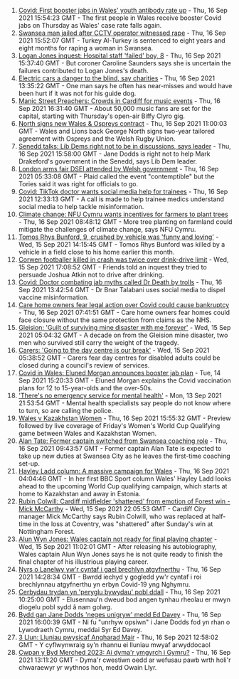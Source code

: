 1. [Covid: First booster jabs in Wales' youth antibody rate up](https://www.bbc.co.uk/news/uk-wales-58585789?at_medium=RSS&at_campaign=KARANGA) - Thu, 16 Sep 2021 15:54:23 GMT - The first people in Wales receive booster Covid jabs on Thursday as Wales' case rate falls again.
2. [Swansea man jailed after CCTV operator witnessed rape](https://www.bbc.co.uk/news/uk-wales-58585788?at_medium=RSS&at_campaign=KARANGA) - Thu, 16 Sep 2021 15:52:07 GMT - Turkey Al-Turkey is sentenced to eight years and eight months for raping a woman in Swansea.
3. [Logan Jones inquest: Hospital staff 'failed' boy, 8](https://www.bbc.co.uk/news/uk-wales-58588701?at_medium=RSS&at_campaign=KARANGA) - Thu, 16 Sep 2021 15:37:40 GMT - But coroner Caroline Saunders says she is uncertain the failures contributed to Logan Jones's death.
4. [Electric cars a danger to the blind, say charities](https://www.bbc.co.uk/news/uk-wales-58585312?at_medium=RSS&at_campaign=KARANGA) - Thu, 16 Sep 2021 13:35:22 GMT - One man says he often has near-misses and would have been hurt if it was not for his guide dog.
5. [Manic Street Preachers: Crowds in Cardiff for music events](https://www.bbc.co.uk/news/uk-wales-58574640?at_medium=RSS&at_campaign=KARANGA) - Thu, 16 Sep 2021 16:31:40 GMT - About 50,000 music fans are set for the capital, starting with Thursday's open-air Biffy Clyro gig.
6. [North signs new Wales & Ospreys contract](https://www.bbc.co.uk/sport/rugby-union/58583812?at_medium=RSS&at_campaign=KARANGA) - Thu, 16 Sep 2021 11:00:03 GMT - Wales and Lions back George North signs two-year tailored agreement with Ospreys and the Welsh Rugby Union.
7. [Senedd talks: Lib Dems right not to be in discussions, says leader](https://www.bbc.co.uk/news/uk-wales-politics-58587332?at_medium=RSS&at_campaign=KARANGA) - Thu, 16 Sep 2021 15:58:00 GMT - Jane Dodds is right not to help Mark Drakeford's government in the Senedd, says Lib Dem leader.
8. [London arms fair DSEI attended by Welsh government](https://www.bbc.co.uk/news/uk-wales-politics-58571428?at_medium=RSS&at_campaign=KARANGA) - Thu, 16 Sep 2021 05:33:08 GMT - Plaid called the event "contemptible" but the Tories said it was right for officials to go.
9. [Covid: TikTok doctor wants social media help for trainees](https://www.bbc.co.uk/news/uk-wales-58573381?at_medium=RSS&at_campaign=KARANGA) - Thu, 16 Sep 2021 12:33:13 GMT - A call is made to help trainee medics understand social media to help tackle misinformation.
10. [Climate change: NFU Cymru wants incentives for farmers to plant trees](https://www.bbc.co.uk/news/uk-wales-58581212?at_medium=RSS&at_campaign=KARANGA) - Thu, 16 Sep 2021 08:48:12 GMT - More tree planting on farmland could mitigate the challenges of climate change, says NFU Cymru.
11. [Tomos Rhys Bunford, 9, crushed by vehicle was 'funny and loving'](https://www.bbc.co.uk/news/uk-wales-58562140?at_medium=RSS&at_campaign=KARANGA) - Wed, 15 Sep 2021 14:15:45 GMT - Tomos Rhys Bunford was killed by a vehicle in a field close to his home earlier this month.
12. [Corwen footballer killed in crash was twice over drink-drive limit](https://www.bbc.co.uk/news/uk-wales-58575470?at_medium=RSS&at_campaign=KARANGA) - Wed, 15 Sep 2021 17:08:52 GMT - Friends told an inquest they tried to persuade Joshua Atkin not to drive after drinking.
13. [Covid: Doctor combating jab myths called Dr Death by trolls](https://www.bbc.co.uk/news/uk-wales-58585318?at_medium=RSS&at_campaign=KARANGA) - Thu, 16 Sep 2021 13:42:54 GMT - Dr Bnar Talabani uses social media to dispel vaccine misinformation.
14. [Care home owners fear legal action over Covid could cause bankruptcy](https://www.bbc.co.uk/news/uk-wales-58579307?at_medium=RSS&at_campaign=KARANGA) - Thu, 16 Sep 2021 07:41:51 GMT - Care home owners fear homes could face closure without the same protection from claims as the NHS.
15. [Gleision: 'Guilt of surviving mine disaster with me forever'](https://www.bbc.co.uk/news/uk-wales-58555079?at_medium=RSS&at_campaign=KARANGA) - Wed, 15 Sep 2021 05:04:32 GMT - A decade on from the Gleision mine disaster, two men who survived still carry the weight of the tragedy.
16. [Carers: 'Going to the day centre is our break'](https://www.bbc.co.uk/news/uk-wales-58563914?at_medium=RSS&at_campaign=KARANGA) - Wed, 15 Sep 2021 05:38:52 GMT - Carers fear day centres for disabled adults could be closed during a council's review of services.
17. [Covid in Wales: Eluned Morgan announces booster jab plan](https://www.bbc.co.uk/news/uk-wales-58561783?at_medium=RSS&at_campaign=KARANGA) - Tue, 14 Sep 2021 15:20:33 GMT - Eluned Morgan explains the Covid vaccination plans for 12 to 15-year-olds and the over-50s.
18. ['There's no emergency service for mental health'](https://www.bbc.co.uk/news/uk-wales-58548746?at_medium=RSS&at_campaign=KARANGA) - Mon, 13 Sep 2021 21:53:54 GMT - Mental health specialists say people do not know where to turn, so are calling the police.
19. [Wales v Kazakhstan Women](https://www.bbc.co.uk/sport/football/58542573?at_medium=RSS&at_campaign=KARANGA) - Thu, 16 Sep 2021 15:55:32 GMT - Preview followed by live coverage of Friday's Women's World Cup Qualifying game between Wales and Kazakhstan Women.
20. [Alan Tate: Former captain switched from Swansea coaching role](https://www.bbc.co.uk/sport/football/58559573?at_medium=RSS&at_campaign=KARANGA) - Thu, 16 Sep 2021 09:43:57 GMT - Former captain Alan Tate is expected to take up new duties at Swansea City as he leaves the first-time coaching set-up.
21. [Hayley Ladd column: A massive campaign for Wales](https://www.bbc.co.uk/sport/football/58565181?at_medium=RSS&at_campaign=KARANGA) - Thu, 16 Sep 2021 04:04:46 GMT - In her first BBC Sport column Wales' Hayley Ladd looks ahead to the upcoming World Cup qualifying campaign, which starts at home to Kazakhstan and away in Estonia.
22. [Rubin Colwill: Cardiff midfielder 'shattered' from emotion of Forest win - Mick McCarthy](https://www.bbc.co.uk/sport/football/58578279?at_medium=RSS&at_campaign=KARANGA) - Wed, 15 Sep 2021 22:05:53 GMT - Cardiff City manager Mick McCarthy says Rubin Colwill, who was replaced at half-time in the loss at Coventry, was "shattered" after Sunday's win at Nottingham Forest.
23. [Alun Wyn Jones: Wales captain not ready for final playing chapter](https://www.bbc.co.uk/sport/rugby-union/58559156?at_medium=RSS&at_campaign=KARANGA) - Wed, 15 Sep 2021 11:02:01 GMT - After releasing his autobiography, Wales captain Alun Wyn Jones says he is not quite ready to finish the final chapter of his illustrious playing career.
24. [Nyrs o Lanelwy yw'r cyntaf i gael brechlyn atgyfnerthu](https://www.bbc.co.uk/newyddion/58583262?at_medium=RSS&at_campaign=KARANGA) - Thu, 16 Sep 2021 14:28:34 GMT - Bwrdd iechyd y gogledd yw'r cyntaf i roi brechlynnau atgyfnerthu yn erbyn Covid-19 yng Nghymru.
25. [Cerbydau trydan yn 'peryglu bywydau' pobl ddall](https://www.bbc.co.uk/newyddion/58520904?at_medium=RSS&at_campaign=KARANGA) - Thu, 16 Sep 2021 10:25:00 GMT - Elusennau'n dweud bod angen tynhau rheolau er mwyn diogelu pobl sydd â nam golwg.
26. [Bydd gan Jane Dodds 'neges unigryw' medd Ed Davey](https://www.bbc.co.uk/newyddion/58588595?at_medium=RSS&at_campaign=KARANGA) - Thu, 16 Sep 2021 16:00:39 GMT - Ni fu "unrhyw opsiwn" i Jane Dodds fod yn rhan o Lywodraeth Cymru, meddai Syr Ed Davey.
27. [3 Llun: Lluniau pwysicaf Angharad Mair](https://www.bbc.co.uk/newyddion/58506558?at_medium=RSS&at_campaign=KARANGA) - Thu, 16 Sep 2021 12:58:02 GMT - Y cyflwynwraig sy'n rhannu ei lluniau mwyaf arwyddocaol
28. [Cwpan y Byd Merched 2023: Ai dyma'r ymgyrch i Gymru?](https://www.bbc.co.uk/newyddion/58538690?at_medium=RSS&at_campaign=KARANGA) - Thu, 16 Sep 2021 13:11:20 GMT - Dyma'r cwestiwn oedd ar wefusau pawb wrth holi'r chwaraewyr yr wythnos hon, medd Owain Llyr.
